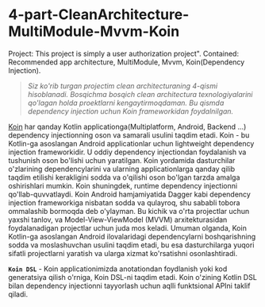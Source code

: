 # 4-part-CleanArchitecture-MultiModule-Mvvm-Koin
Project: This project is simply a user authorization project". Contained: Recommended app architecture, MultiModule, Mvvm, Koin(Dependency Injection).

> *Siz ko'rib turgan projectim clean architecturaning 4-qismi hisoblanadi. Bosqichma bosqich clean architectura texnologiyalarini qo'lagan holda proektlarni kengaytirmoqdaman. Bu qismda dependency injection uchun Koin frameworkidan foydalnilgan.*

[Koin](https://insert-koin.io/docs/setup/why) har qanday Kotlin applicationga(Multiplatform, Android, Backend ...) dependency injectionning oson va samarali usulini taqdim etadi. Koin - bu Kotlin-ga asoslangan Android applicationlar uchun lightweight dependency injection frameworkidir. U oddiy dependency injectiondan foydalanish va tushunish oson bo'lishi uchun yaratilgan. Koin yordamida dasturchilar o'zlarining dependencylarini va ularning applicationlarga qanday qilib taqdim etilishi kerakligini sodda va o'qilishi oson bo'lgan tarzda amalga oshirishlari mumkin. Koin shuningdek, runtime dependency injectionni qo'llab-quvvatlaydi.
Koin Android hamjamiyatida Dagger kabi dependency injection frameworkiga nisbatan sodda va qulayroq, shu sababli tobora ommalashib bormoqda deb o'ylayman. Bu kichik va o'rta projectlar uchun yaxshi tanlov, va Model-View-ViewModel (MVVM) arxitekturasidan foydalanadigan projectlar uchun juda mos keladi.
Umuman olganda, Koin Kotlin-ga asoslangan Android ilovalaridagi dependencylarni boshqarishning sodda va moslashuvchan usulini taqdim etadi, bu esa dasturchilarga yuqori sifatli projectlarni yaratish va ularga xizmat ko'rsatishni osonlashtiradi.

**```Koin DSL```** - Koin applicationimizda anotationdan foydlanish yoki kod generatsiya qilish o'rniga, Koin DSL-ni taqdim etadi. Koin o'zining Kotlin DSL bilan dependency injectionni tayyorlash uchun aqlli funktsional APIni taklif qiladi.
